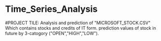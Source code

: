 # Time_Series_Analysis
#PROJECT TILE: Analysis and prediction of "MICROSOFT_STOCK.CSV" Which contains stocks and credits of IT form. prediction values of stock in future by 3-catogory ("OPEN","HIGH","LOW").
